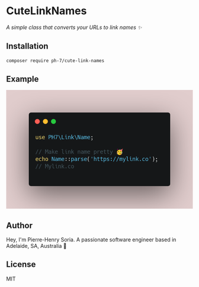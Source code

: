 # CuteLinkNames

*A simple class that converts your URLs to link names ✨*

## Installation

```bash
composer require ph-7/cute-link-names
```

## Example

![Link Name Convertor Snippet](link-name-convertor-snippet.png)

## Author

Hey, I'm Pierre-Henry Soria. A passionate software engineer based in Adelaide, SA, Australia 🌴

## License

MIT
